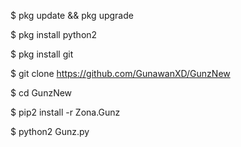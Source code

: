 $ pkg update && pkg upgrade

$ pkg install python2

$ pkg install git

$ git clone https://github.com/GunawanXD/GunzNew

$ cd GunzNew

$ pip2 install -r Zona.Gunz

$ python2 Gunz.py
